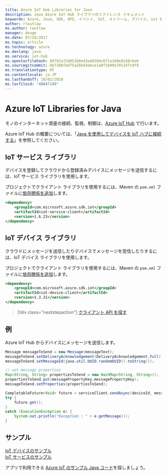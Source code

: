 ```yaml
---
title: Azure IoT Hub Libraries for Java
description: Java Azure IoT Hub ライブラリのリファレンス ドキュメント
keywords: Azure, Java, SDK, API, イベント, IoT, ストリーム, デバイス, iot hub
author: rloutlaw
ms.author: routlaw
manager: douge
ms.date: 07/20/2017
ms.topic: article
ms.technology: azure
ms.devlang: java
ms.service: iot-hub
ms.openlocfilehash: 497b2a72d851b8e43a48384c6f1a160e8a38cbe6
ms.sourcegitcommit: bb7286fad75a2bb43e6ce1a8f1b09e701147c9f9
ms.translationtype: HT
ms.contentlocale: ja-JP
ms.lasthandoff: 10/02/2018
ms.locfileid: "48047149"
---
```

# <a name="azure-iot-libraries-for-java"></a>Azure IoT Libraries for Java

モノのインターネット資産の接続、監視、制御は、[Azure IoT Hub](https://docs.microsoft.com/azure/iot-hub/iot-hub-what-is-iot-hub) で行います。

Azure IoT Hub の概要については、「[Java を使用してデバイスを IoT ハブに接続する](/azure/iot-hub/iot-hub-java-java-getstarted)」を参照してください。

## <a name="iot-service-library"></a>IoT サービス ライブラリ

デバイスを登録してクラウドから登録済みデバイスにメッセージを送信するには、IoT サービス ライブラリを使用します。

プロジェクトでクライアント ライブラリを使用するには、Maven の `pom.xml` ファイルに[依存関係を追加](https://maven.apache.org/guides/getting-started/index.html#How_do_I_use_external_dependencies)します。  

```XML
<dependency>
    <groupId>com.microsoft.azure.sdk.iot</groupId>
    <artifactId>iot-service-client</artifactId>
    <version>1.6.23</version>
</dependency>
```   

## <a name="iot-device-library"></a>IoT デバイス ライブラリ

クラウドにメッセージを送信したりデバイスでメッセージを受信したりするには、IoT デバイス ライブラリを使用します。

プロジェクトでクライアント ライブラリを使用するには、Maven の `pom.xml` ファイルに[依存関係を追加](https://maven.apache.org/guides/getting-started/index.html#How_do_I_use_external_dependencies)します。  

```XML
<dependency>
    <groupId>com.microsoft.azure.sdk.iot</groupId>
    <artifactId>iot-device-client</artifactId>
    <version>1.3.31</version>
</dependency>
```

> [!div class="nextstepaction"]
> [クライアント API を探す](/java/api/overview/azure/iot/client)   

## <a name="example"></a>例

Azure IoT Hub からデバイスにメッセージを送信します。

```java
Message messageToSend = new Message(messageText);
messageToSend.setDeliveryAcknowledgement(DeliveryAcknowledgement.Full);
messageToSend.setMessageId(java.util.UUID.randomUUID().toString());

// set message properties
Map<String, String> propertiesToSend = new HashMap<String, String>();
propertiesToSend.put(messagePropertyKey,messagePropertyKey);
messageToSend.setProperties(propertiesToSend);

CompletableFuture<Void> future = serviceClient.sendAsync(deviceId, messageToSend);
try {
    future.get();
}
catch (ExecutionException e) {
    System.out.println("Exception : " + e.getMessage());
}
```


## <a name="samples"></a>サンプル

[IoT デバイスのサンプル](https://github.com/Azure/azure-iot-sdk-java/tree/master/device/iot-device-samples)     
[IoT サービスのサンプル](https://github.com/Azure/azure-iot-sdk-java/tree/master/service/iot-service-samples)

アプリで利用できる [Azure IoT のサンプル Java コード](https://azure.microsoft.com/resources/samples/?platform=java&term=iot)を探しましょう。
